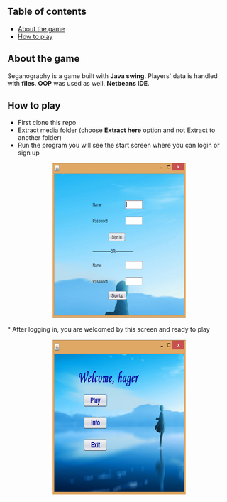 ## Table of contents
* [About the game](#about-the-game)
* [How to play](#how-to-play)

## About the game
Seganography is a game built with **Java swing**. Players' data is handled with **files**.
**OOP** was used as well. **Netbeans IDE**.

## How to play
* First clone this repo
* Extract media folder (choose **Extract here** option and not Extract to another folder)
* Run the program you will see the start screen where you can login or sign up
<p align="middle">
 <img src="https://raw.githubusercontent.com/hagerosama/SeganographyGame/master/how-to/Capture.PNG" width="300" height="350">
</p>
* After logging in, you are welcomed by this screen and ready to play
<p align="middle">
 <img src="https://raw.githubusercontent.com/hagerosama/SeganographyGame/master/how-to/Capture1.PNG" width="300" height="350">
</p>
